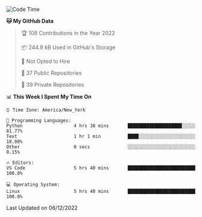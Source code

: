 <!--START_SECTION:waka-->
![Code Time](http://img.shields.io/badge/Code%20Time-114%20hrs%2053%20mins-blue)

**🐱 My GitHub Data** 

> 🏆 108 Contributions in the Year 2022
 > 
> 📦 244.9 kB Used in GitHub's Storage 
 > 
> 🚫 Not Opted to Hire
 > 
> 📜 37 Public Repositories 
 > 
> 🔑 39 Private Repositories  
 > 
📊 **This Week I Spent My Time On** 

```text
⌚︎ Time Zone: America/New_York

💬 Programming Languages: 
Python                   4 hrs 38 mins       ████████████████████░░░░░   81.77% 
Text                     1 hr 1 min          ████░░░░░░░░░░░░░░░░░░░░░   18.08% 
Other                    0 secs              ░░░░░░░░░░░░░░░░░░░░░░░░░   0.15%

🔥 Editors: 
VS Code                  5 hrs 40 mins       █████████████████████████   100.0%

💻 Operating System: 
Linux                    5 hrs 40 mins       █████████████████████████   100.0%

```


 Last Updated on 06/12/2022
<!--END_SECTION:waka-->